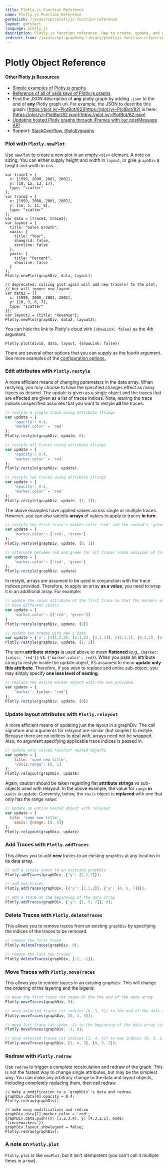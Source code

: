 ```yaml
---
title: Plotly.js Function Reference
name: Plotly.js Function Reference
permalink: /javascript/plotlyjs-function-reference
layout: getstart
language: plotly_js
description: Plotly.js function reference. How to create, update, and modify graphs drawn with Plotly's Javascript Graphing Library.
redirect_from: /javascript-graphing-library/plotlyjs-function-reference
---
```


# Plotly Object Reference

#### Other Plotly.js Resources</h5>

- [Simple examples of Plotly.js graphs](https://plot.ly/javascript/)
- [Reference of all of valid keys of Plotly.js graphs](https://plot.ly/javascript/reference)
- Find the JSON description of **any** plotly graph by adding `.json` to the end of **any** Plotly graph url.
For example, the JSON to describe this graph: [https://plot.ly/~PlotBot/82](https://plot.ly/~PlotBot/82)
is here: [https://plot.ly/~PlotBot/82.json](https://plot.ly/~PlotBot/82.json)
- [Updating hosted Plotly graphs through iFrames with our postMessage API](https://github.com/plotly/postMessage-API)
- Support: [StackOverflow](http://stackoverflow.com/questions/tagged/plotly?sort=newest&pageSize=15), [@plotlygraphs](https://twitter.com/plotlygraphs)


### Plot with `Plotly.newPlot`

Use `newPlot` to create a new plot in an empty `<div>` element.
A note on sizing: You can either supply height and width in `layout`, or give `graphDiv` a height and width in css.

```
var trace1 = {
  x: [1999, 2000, 2001, 2002],
  y: [10, 15, 13, 17],
  type: "scatter"
};
var trace2 = {
  x: [1999, 2000, 2001, 2002],
  y: [16, 5, 11, 9],
  type: "scatter"
};
var data = [trace1, trace2];
var layout = {
  title: "Sales Growth",
  xaxis: {
    title: "Year",
    showgrid: false,
    zeroline: false
  },
  yaxis: {
    title: "Percent",
    showline: false
  }
};
Plotly.newPlot(graphDiv, data, layout);

// deprecated: calling plot again will add new trace(s) to the plot,
// but will ignore new layout.
var data2 = [{
  x: [1999, 2000, 2001, 2002],
  y: [10, 9, 8, 7],
  type: "scatter"
}];
var layout2 = {title: "Revenue"};
Plotly.newPlot(graphDiv, data2, layout2);
```

You can hide the link to Plotly's cloud with ```{showLink: false}``` as the 4th argument.
```
Plotly.plot(divid, data, layout, {showLink: false})
```

There are several other options that you can supply as the fourth argument. See more examples of the [configuration options.](https://plot.ly/javascript/configuration-options/)

### Edit attributes with `Plotly.restyle`

A more efficient means of changing parameters in the data array. When restyling, you may choose to have the specified changes effect as many traces as desired. The update is given as a single object and the traces that are effected are given as a list of traces indices. Note, leaving the trace indices unspecified assumes that you want to restyle **all** the traces.

```javascript
// restyle a single trace using attribute strings
var update = {
    'opacity': 0.4,
    'marker.color' = 'red'
};
Plotly.restyle(graphDiv, update, 0);

// restyle all traces using attribute strings
var update = {
    'opacity': 0.4,
    'marker.color' = 'red'
};
Plotly.restyle(graphDiv, update);

// restyle two traces using attribute strings
var update = {
    'opacity': 0.4,
    'marker.color' = 'red'
};
Plotly.restyle(graphDiv, update, [1, 2]);
```


The above examples have applied values across single or multiple traces. However, you can also specify **arrays** of values to apply to traces **in turn**.

```javascript
// restyle the first trace's marker color 'red' and the second's 'green'
var update = {
    'marker.color': ['red', 'green']
};
Plotly.restyle(graphDiv, update, [0, 1])

// alternate between red and green for all traces (note omission of traces)
var update = {
    'marker.color': ['red', 'green']
};
Plotly.restyle(graphDiv, update)
```


In restyle, arrays are assumed to be used in conjunction with the trace indices provided. Therefore, to apply an array **as a value**, you need to wrap it in an additional array. For example:

```javascript
// update the color attribute of the first trace so that the markers within the same trace
// have different colors
var update = {
    'marker.color': [['red', 'green']]
}
Plotly.restyle(graphDiv, update, [0])

// update two traces with new z data
var update = {'z': [[[1,2,3], [2,1,2], [1,1,1]], [[0,1,1], [0,2,1], [3,2,1]]]};
Plotly.restyle(graphDiv, update, [1, 2])
```


The term **attribute strings** is used above to mean **flattened** (e.g., `{marker: {color: 'red'}}` vs. `{'marker.color': red}`). When you pass an attribute string to restyle inside the update object, it’s assumed to mean **update only this attribute**. Therefore, if you wish to replace and entire sub-object, you may simply specify **one less level of nesting**.

```javascript
// replace the entire marker object with the one provided
var update = {
    'marker': {color: 'red'}
};
Plotly.restyle(graphDiv, update, [0])
```

### Update layout attributes with `Plotly.relayout`

A more efficient means of updating just the layout in a graphDiv. The call signature and arguments for relayout are similar (but simpler) to restyle. Because there are no indices to deal with, arrays need not be wrapped. Also, no argument specifying applicable trace indices is passed in.

```javascript
// update only values *within* nested objects
var update = {
    title: 'some new title',
    'xaxis.range': [0, 5]
};
Plotly.relayout(graphDiv, update)
```


Again, caution should be taken regarding flat **attribute strings** vs sub-objects used with relayout. In the above example, the value for `range` **in** `xaxis` is update. Conversly, below, the `xaxis` object is **replaced** with one that only has the range value:

```javascript
// update an entire nested object with relayout
var update = {
  tile: 'some new title',
    xaxis: {range: [0, 5]}
};
Plotly.relayout(graphDiv, update)
```

### Add Traces with `Plotly.addTraces`

This allows you to add **new** traces to an existing `graphDiv` at any location in its data array.

```javascript
// add a single trace to an existing graphDiv
Plotly.addTraces(graphDiv, {'y': [2,1,2]});

// add two traces
Plotly.addTraces(graphDiv, [{'y': [2,1,2]}, {'y': [4, 5, 7]}]);

// add a trace at the beginning of the data array
Plotly.addTraces(graphDiv, {'y': [1, 5, 7]}, 0);
```

### Delete Traces with `Plotly.deleteTraces`

This allows you to remove traces from an existing `graphDiv` by specifying the indices of the traces to be removed.

```javascript
// remove the first trace
Plotly.deleteTraces(graphDiv, 0);

// remove the last two traces
Plotly.deleteTraces(graphDiv, [-2, -1]);
```

### Move Traces with `Plotly.moveTraces`

This allows you to reorder traces in an existing `graphDiv`. This will change the ordering of the layering and the legend.

```javascript
// move the first trace (at index 0) the the end of the data array
Plotly.moveTraces(graphDiv, 0);

// move selected traces (at indices [0, 3, 5]) to the end of the data array
Plotly.moveTraces(graphDiv, [0, 3, 5]);

// move last trace (at index -1) to the beginning of the data array (index 0)
Plotly.moveTraces(graphDiv, -1, 0);

// move selected traces (at indices [1, 4, 5]) to new indices [0, 3, 2]
Plotly.moveTraces(graphDiv, [1, 4, 5], [0, 3, 2]);
```

### Redraw with `Plotly.redraw`

Use `redraw` to trigger a complete recalculation and redraw of the graph. This is not the fastest way to change single attributes, but may be the simplest way. You can make any arbitrary change to the data and layout objects, including completely replacing them, then call redraw.

```
// make a modification to a `graphDiv`'s data and redraw
graphDiv.data[0].opacity = 0.4;
Plotly.redraw(graphDiv);

// make many modifications and redraw
graphDiv.data[1].marker.color = 'red';
graphDiv.data.push({x: [1,2,3,4], y: [4,3,2,1], mode: 'lines+markers'})
graphDiv.layout.showlegend = false;
Plotly.redraw(graphDiv);
```


### A note on `Plotly.plot`

`Plotly.plot` is like `newPlot`, but it isn't idempotent (you can't call it multiple times in a row).
